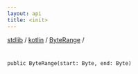 ```yaml
---
layout: api
title: <init>
---
```

[stdlib](../../index.md) / [kotlin](../index.md) / [ByteRange](index.md) / [<init>](_init_.md)

# <init>

```
public ByteRange(start: Byte, end: Byte)
```

